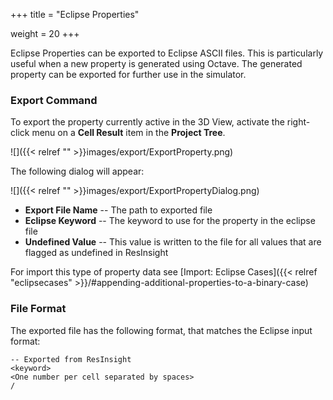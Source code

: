 +++
title = "Eclipse Properties"

weight = 20
+++

Eclipse Properties can be exported to Eclipse ASCII files. 
This is particularly useful when a new property is generated using Octave. 
The generated property can be exported for further use in the simulator.

### Export Command

To export the property currently active in the 3D View, activate the right-click menu on a **Cell Result** item in the **Project Tree**. 

![]({{< relref "" >}}images/export/ExportProperty.png) 

The following dialog will appear:

![]({{< relref "" >}}images/export/ExportPropertyDialog.png) 

- **Export File Name** -- The path to exported file
- **Eclipse Keyword** -- The keyword to use for the property in the eclipse file
- **Undefined Value** -- This value is written to the file for all values that are flagged as undefined in ResInsight

For import this type of property data see [Import: Eclipse Cases]({{< relref "eclipsecases" >}}/#appending-additional-properties-to-a-binary-case)


### File Format

The exported file has the following format, that matches the Eclipse input format:

    -- Exported from ResInsight
    <keyword>
    <One number per cell separated by spaces>
    /


